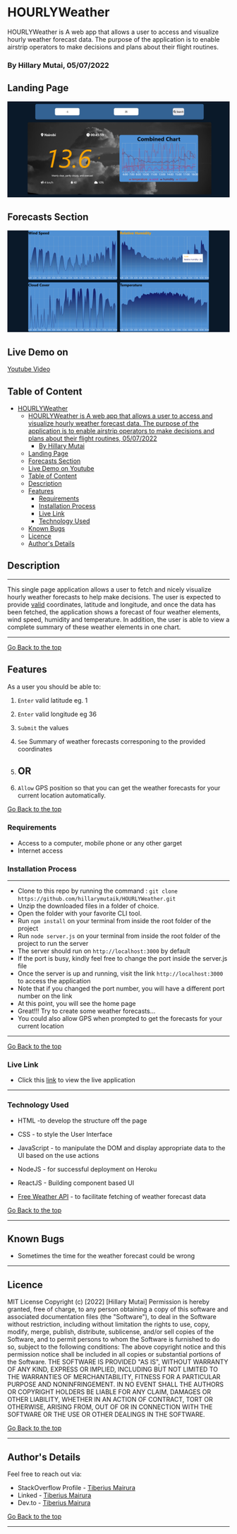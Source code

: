 # HOURLYWeather

HOURLYWeather is A web app that allows a user to access and visualize hourly weather forecast data. The purpose of the application is to enable airstrip operators to make decisions and plans about their flight routines.

### By Hillary Mutai, 05/07/2022

## Landing Page

![image](./src/assets/images/cyweather-home.png)

## Forecasts Section

![image](./src/assets/images/cyweather-forecasts.png)

## Live Demo on 


[Youtube Video](https://youtu.be/pjMLm8xdYA0)

## Table of Content

- [HOURLYWeather](#HOURLYWeather)
  - [HOURLYWeather is A web app that allows a user to access and visualize hourly weather forecast data. The purpose of the application is to enable airstrip operators to make decisions and plans about their flight routines, 05/07/2022](#HOURLYWeather-is-a-web-app-that-allows-a-user-to-access-and-visualize-hourly-weather-forecast-data-the-purpose-of-the-application-is-to-enable-airstrip-operators-to-make-decisions-and-plans-about-their-flight-routines-24062022)
    - [By Hillary Mutai](#by-tiberius-mairura)
  - [Landing Page](#landing-page)
  - [Forecasts Section](#forecasts-section)
  - [Live Demo on Youtube](#live-demo-on-youtube)
  - [Table of Content](#table-of-content)
  - [Description](#description)
  - [Features](#features)
    - [Requirements](#requirements)
    - [Installation Process](#installation-process)
    - [Live Link](#live-link)
    - [Technology  Used](#technology--used)
  - [Known Bugs](#known-bugs)
  - [Licence](#licence)
  - [Author's Details](#authors-details)

## Description

****
This single page application allows a user to fetch and nicely visualize hourly weather forecasts to help make decisions. The user is expected to provide [valid](https://gis.stackexchange.com/questions/88298/what-is-the-max-latitude-and-longitude-values-possible) coordinates, latitude and longitude, and once the data has been fetched, the application shows a forecast of four weather elements, wind speed, humidity and temperature. In addition, the user is able to view a complete summary of these weather elements in one chart.
****

[Go Back to the top](#HOURLYWeather)

## Features

As a user you should be able to:

1. `Enter`  valid latitude eg. 1
2. `Enter` valid longitude eg 36
3. `Submit` the values
4. `See` Summary of weather forecasts corresponing to the provided coordinates

5. ## OR

6. `Allow` GPS position so that you can get the weather forecasts for your current location automatically.

[Go Back to the top](#HOURLYWeather)

### Requirements

- Access to  a computer, mobile phone or any other garget
- Internet access

### Installation Process

****

- Clone to this repo by running the command : `git clone https://github.com/hillarymutaik/HOURLYWeather.git`
- Unzip the downloaded files in a folder of choice.
- Open the folder with your favorite CLI tool.
- Run `npm install` on your terminal from inside the root folder of the project
- Run `node server.js` on your terminal from inside the root folder of the project to run the server
- The server should run on `http://localhost:3000` by default
- If the port is busy, kindly feel free to change the port inside the server.js file
- Once the server is up and running, visit the link  `http://localhost:3000` to access the application
- Note that if you changed the port number, you will have a different port number on the link
- At this point, you will see the home page
- Great!!! Try to create some weather forecasts...
- You could also allow GPS when prompted to get the forecasts for your current location

 ****
[Go Back to the top](#HOURLYWeather)

### Live Link

- Click this [link](https://HOURLYWeather.herokuapp.com/) to view the live application
  
****

### Technology  Used

- HTML -to develop the structure off the page

- CSS - to style the User Interface
- JavaScript - to manipulate the DOM and display appropriate data to the UI based on the use actions
- NodeJS - for successful deployment on Heroku
- ReactJS - Building component based UI
- [Free Weather API](https://open-meteo.com/en) - to facilitate fetching of weather forecast data

[Go Back to the top](#HOURLYWeather)

****

## Known Bugs

- Sometimes the time for the weather forecast could be wrong

****

## Licence

MIT License
Copyright (c) [2022] [Hillary Mutai]
Permission is hereby granted, free of charge, to any person obtaining a copy
of this software and associated documentation files (the "Software"), to deal
in the Software without restriction, including without limitation the rights
to use, copy, modify, merge, publish, distribute, sublicense, and/or sell
copies of the Software, and to permit persons to whom the Software is
furnished to do so, subject to the following conditions:
The above copyright notice and this permission notice shall be included in all
copies or substantial portions of the Software.
THE SOFTWARE IS PROVIDED "AS IS", WITHOUT WARRANTY OF ANY KIND, EXPRESS OR
IMPLIED, INCLUDING BUT NOT LIMITED TO THE WARRANTIES OF MERCHANTABILITY,
FITNESS FOR A PARTICULAR PURPOSE AND NONINFRINGEMENT. IN NO EVENT SHALL THE
AUTHORS OR COPYRIGHT HOLDERS BE LIABLE FOR ANY CLAIM, DAMAGES OR OTHER
LIABILITY, WHETHER IN AN ACTION OF CONTRACT, TORT OR OTHERWISE, ARISING FROM,
OUT OF OR IN CONNECTION WITH THE SOFTWARE OR THE USE OR OTHER DEALINGS IN THE
SOFTWARE.

[Go Back to the top](#HOURLYWeather)
****

## Author's Details

Feel free to reach out via:

- StackOverflow Profile - [Tiberius Mairura](https://stackoverflow.com/users/11869442/tiberius)
- Linked - [Tiberius Mairura](https://www.linkedin.com/in/tiberius-mairura/)
- Dev.to - [Tiberius Mairura](https://dev.to/hermitex)

[Go Back to the top](#HOURLYWeather)
****
